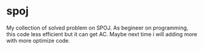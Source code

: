 # spoj
My collection of solved problem on SPOJ. As begineer on programming, this code less efficient but it can get AC. Maybe next time i will adding more with more optimize code.

